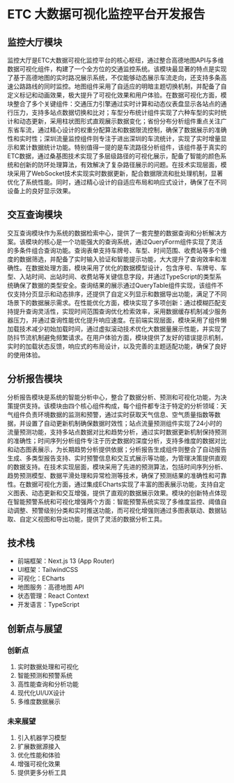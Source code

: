 # ETC 大数据可视化监控平台开发报告

## 监控大厅模块

监控大厅是ETC大数据可视化监控平台的核心枢纽，通过整合高德地图API与多维数据可视化组件，构建了一个全方位的交通监控系统。该模块最显著的特点是实现了基于高德地图的实时路况展示系统，不仅能够动态展示车流走向，还支持多条高速公路路线的同时监控。地图组件采用了自适应的明暗主题切换机制，并配备了自定义标记和动画效果，极大提升了可视化效果和用户体验。在数据可视化方面，模块整合了多个关键组件：交通压力引擎通过实时计算和动态仪表盘显示各站点的通行压力，支持多站点数据切换和比对；车型分布统计组件实现了六种车型的实时统计和动态更新，采用柱状图形式直观展示数据变化；省份分布分析组件重点关注广东省车流，通过精心设计的权重分配算法和数据限流控制，确保了数据展示的准确性和实时性；深圳流量监控组件则专注于进出深圳的车流统计，实现了实时增量显示和累计数据统计功能。特别值得一提的是车流路径分析组件，该组件基于真实的ETC数据，通过桑基图技术实现了多层级路径的可视化展示，配备了智能的颜色系统和创新的防环处理算法，有效解决了复杂路径展示的问题。在技术实现层面，模块采用了WebSocket技术实现实时数据更新，配合数据限流和批处理机制，显著优化了系统性能。同时，通过精心设计的自适应布局和响应式设计，确保了在不同设备上的良好显示效果。

## 交互查询模块

交互查询模块作为系统的数据检索中心，提供了一套完整的数据查询和分析解决方案。该模块的核心是一个功能强大的查询系统，通过QueryForm组件实现了灵活的多条件组合查询功能。查询表单支持车牌号、车型、时间范围、收费站等多个维度的数据筛选，并配备了实时输入验证和智能提示功能，大大提升了查询效率和准确性。在数据处理方面，模块采用了优化的数据模型设计，包含序号、车牌号、车型、入站时间、出站时间、收费站等关键信息字段，并通过TypeScript的类型系统确保了数据的类型安全。查询结果的展示通过QueryTable组件实现，该组件不仅支持分页显示和动态排序，还提供了自定义列显示和数据导出功能，满足了不同场景下的数据展示需求。在性能优化方面，模块实现了多项创新：通过模糊匹配支持提升查询灵活性，实现时间范围查询优化检索效率，采用数据缓存机制减少服务器压力，并通过查询性能优化提升响应速度。在前端实现层面，模块采用了组件懒加载技术减少初始加载时间，通过虚拟滚动技术优化大数据量展示性能，并实现了防抖节流机制避免频繁请求。在用户体验方面，模块提供了友好的错误提示机制，实时的加载状态反馈，响应式的布局设计，以及完善的主题适配功能，确保了良好的使用体验。

## 分析报告模块

分析报告模块是系统的智能分析中心，整合了数据分析、预测和可视化功能，为决策提供支持。该模块由四个核心组件构成，每个组件都专注于特定的分析领域：天气组件负责环境数据的监测和预警，通过实时获取天气信息、空气质量指数等数据，并设置了自动更新机制确保数据时效性；站点流量预测组件实现了24小时的流量预测功能，支持多站点数据对比和趋势分析，通过实时数据更新机制保持预测的准确性；时间序列分析组件专注于历史数据的深度分析，支持多维度的数据对比和动态图表展示，为长期趋势分析提供依据；分析报告生成组件则整合了自动报告生成、多类型报告支持、实时预警信息和交互式展示等功能，为管理决策提供直观的数据支持。在技术实现层面，模块采用了先进的预测算法，包括时间序列分析、趋势预测模型、数据平滑处理和异常检测等技术，确保了预测结果的准确性和可靠性。在数据可视化方面，通过集成ECharts实现了丰富的图表展示功能，支持自定义图表、动态更新和交互增强，提供了直观的数据展示效果。模块的创新特点体现在智能预警系统和可视化增强两个方面：智能预警系统实现了多维度监控、阈值自动调整、预警级别分类和实时推送功能，而可视化增强则通过多图表联动、数据钻取、自定义视图和导出功能，提供了灵活的数据分析工具。

## 技术栈

- 前端框架：Next.js 13 (App Router)
- UI框架：TailwindCSS
- 可视化：ECharts
- 地图服务：高德地图 API
- 状态管理：React Context
- 开发语言：TypeScript

## 创新点与展望

### 创新点
1. 实时数据处理和可视化
2. 智能预测和预警系统
3. 高性能查询和分析功能
4. 现代化UI/UX设计
5. 多维度数据展示

### 未来展望
1. 引入机器学习模型
2. 扩展数据源接入
3. 优化性能和体验
4. 增强可视化效果
5. 提供更多分析工具
``` 